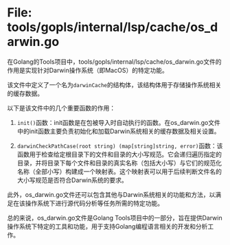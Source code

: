 # File: tools/gopls/internal/lsp/cache/os_darwin.go

在Golang的Tools项目中，tools/gopls/internal/lsp/cache/os_darwin.go文件的作用是实现针对Darwin操作系统（即MacOS）的特定功能。

该文件中定义了一个名为`darwinCache`的结构体，该结构体用于存储操作系统相关的缓存数据。

以下是该文件中的几个重要函数的作用：

1. `init()`函数：init函数是在包被导入时自动执行的函数。在os_darwin.go文件中的init函数主要负责初始化和加载Darwin系统相关的缓存数据及相关设置。

2. `darwinCheckPathCase(root string) (map[string]string, error)`函数：该函数用于检查给定根目录下的文件和目录的大小写规范。它会递归遍历指定的目录，并将目录下每个文件和目录的真实名称（包括大小写）与它们的规范化名称（全部小写）构建成一个映射表。这个映射表可以用于后续判断文件名的大小写规范是否符合Darwin系统的要求。

此外，os_darwin.go文件还可以包含其他与Darwin系统相关的功能和方法，以满足在该操作系统下进行源代码分析等任务所需的特定功能。

总的来说，os_darwin.go文件是Golang Tools项目中的一部分，旨在提供Darwin操作系统下特定的工具和功能，用于支持Golang编程语言相关的开发和分析工作。

